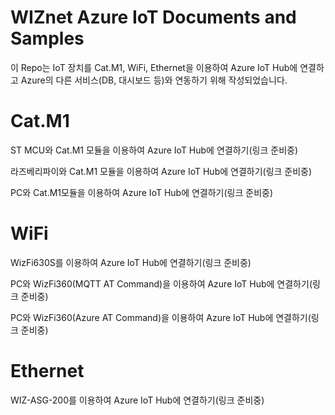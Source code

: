 # WIZnet Azure IoT Documents and Samples

이 Repo는 IoT 장치를 Cat.M1, WiFi, Ethernet을 이용하여 Azure IoT Hub에 연결하고 Azure의 다른 서비스(DB, 대시보드 등)와 연동하기 위해 작성되었습니다.

# Cat.M1

ST MCU와 Cat.M1 모듈을 이용하여 Azure IoT Hub에 연결하기(링크 준비중)

라즈베리파이와 Cat.M1 모듈을 이용하여 Azure IoT Hub에 연결하기(링크 준비중)

PC와 Cat.M1모듈을 이용하여 Azure IoT Hub에 연결하기(링크 준비중)

# WiFi
WizFi630S를 이용하여 Azure IoT Hub에 연결하기(링크 준비중)

PC와 WizFi360(MQTT AT Command)을 이용하여 Azure IoT Hub에 연결하기(링크 준비중)

PC와 WizFi360(Azure AT Command)을 이용하여 Azure IoT Hub에 연결하기(링크 준비중)

# Ethernet
WIZ-ASG-200를 이용하여 Azure IoT Hub에 연결하기(링크 준비중)
